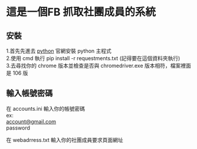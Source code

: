 # 這是一個FB 抓取社團成員的系統

## 安裝   
1.首先先進去 [python](https://www.python.org/) 官網安裝 python 主程式   
2.使用 cmd 執行 pip install -r requestments.txt (記得要在這個資料夾執行)   
3.去尋找你的 chrome 版本並檢查是否與 chromedriver.exe 版本相符，檔案裡面是 106 版   

## 輸入帳號密碼  
在 accounts.ini 輸入你的帳號密碼  
ex:    
    account@gmail.com  
    password  
   
在 webadrress.txt 輸入你的社團成員要求頁面網址   
